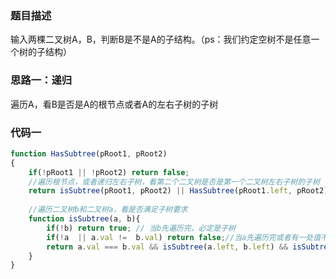 ### 题目描述

输入两棵二叉树A，B，判断B是不是A的子结构。（ps：我们约定空树不是任意一个树的子结构）

### 思路一：递归

遍历A，看B是否是A的根节点或者A的左右子树的子树

### 代码一

```js
function HasSubtree(pRoot1, pRoot2)
{
    if(!pRoot1 || !pRoot2) return false;
    //遍历根节点，或者递归左右子树，看第二个二叉树是否是第一个二叉树左右子树的子树
    return isSubtree(pRoot1, pRoot2) || HasSubtree(pRoot1.left, pRoot2) || HasSubtree(pRoot1.right, pRoot2);
    
    //遍历二叉树b和二叉树a，看是否满足子树要求
    function isSubtree(a, b){
        if(!b) return true; // 当b先遍历完，必定是子树
        if(!a  || a.val !=  b.val) return false;//当a先遍历完或者有一处值不相等
        return a.val === b.val && isSubtree(a.left, b.left) && isSubtree(a.right, b.right);//满足的条件是一同遍历时值相等，且该节点的左右子树也都相等
    }
}
```



